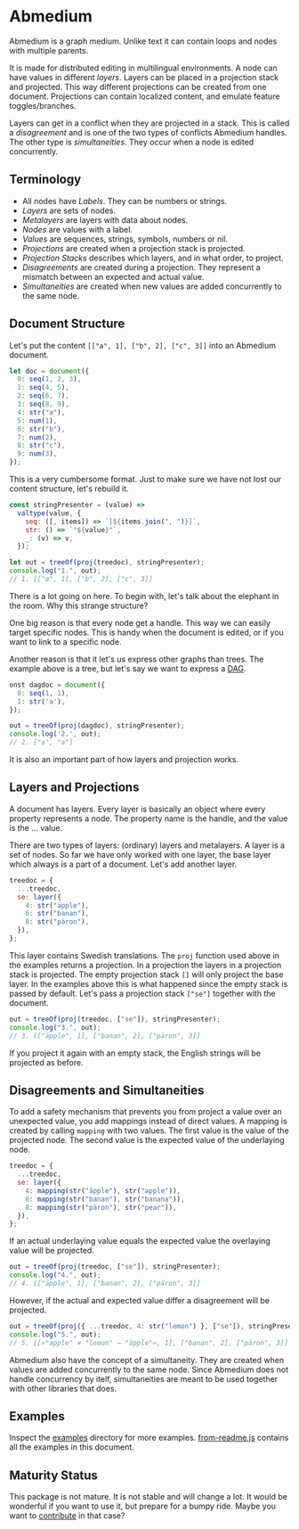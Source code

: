 # Abmedium

Abmedium is a graph medium. Unlike text it can contain loops and nodes with multiple parents.

It is made for distributed editing in multilingual environments. A node can have values in different _layers_. Layers can be placed in a projection stack and projected. This way different projections can be created from one document. Projections can contain localized content, and emulate feature toggles/branches.

Layers can get in a conflict when they are projected in a stack. This is called a _disagreement_ and is one of the two types of conflicts Abmedium handles. The other type is _simultaneities_. They occur when a node is edited concurrently.

## Terminology

- All nodes have _Labels_. They can be numbers or strings.
- _Layers_ are sets of nodes.
- _Metalayers_ are layers with data about nodes.
- _Nodes_ are values with a label.
- _Values_ are sequences, strings, symbols, numbers or nil.
- _Projections_ are created when a projection stack is projected.
- _Projection Stacks_ describes which layers, and in what order, to project.
- _Disagreements_ are created during a projection. They represent a mismatch between an expected and actual value.
- _Simultaneities_ are created when new values are added concurrently to the same node.

## Document Structure

Let's put the content `[["a", 1], ["b", 2], ["c", 3]]` into an Abmedium document.

```javascript
let doc = document({
  0: seq(1, 2, 3),
  1: seq(4, 5),
  2: seq(6, 7),
  3: seq(8, 9),
  4: str("a"),
  5: num(1),
  6: str("b"),
  7: num(2),
  8: str("c"),
  9: num(3),
});
```

This is a very cumbersome format. Just to make sure we have not lost our content structure, let's rebuild it.

```javascript
const stringPresenter = (value) =>
  valtype(value, {
    seq: ([, items]) => `[${items.join(", ")}]`,
    str: () => `"${value}"`,
    _: (v) => v,
  });

let out = treeOf(proj(treedoc), stringPresenter);
console.log("1.", out);
// 1. [["a", 1], ["b", 2], ["c", 3]]
```

There is a lot going on here. To begin with, let's talk about the elephant in the room. Why this strange structure?

One big reason is that every node get a handle. This way we can easily target specific nodes. This is handy when the document is edited, or if you want to link to a specific node.

Another reason is that it let's us express other graphs than trees. The example above is a tree, but let's say we want to express a [DAG](https://en.wikipedia.org/wiki/Directed_acyclic_graph).

```javascript
onst dagdoc = document({
  0: seq(1, 1),
  1: str('a'),
});

out = treeOf(proj(dagdoc), stringPresenter);
console.log('2.', out);
// 2. ["a", "a"]
```

It is also an important part of how layers and projection works.

## Layers and Projections

A document has layers. Every layer is basically an object where every property represents a node. The property name is the handle, and the value is the ... value.

There are two types of layers: (ordinary) layers and metalayers. A layer is a set of nodes. So far we have only worked with one layer, the base layer which always is a part of a document. Let's add another layer.

```javascript
treedoc = {
  ...treedoc,
  se: layer({
    4: str("äpple"),
    6: str("banan"),
    8: str("päron"),
  }),
};
```

This layer contains Swedish translations. The `proj` function used above in the examples returns a projection. In a projection the layers in a projection stack is projected. The empty projection stack `[]` will only project the base layer. In the examples above this is what happened since the empty stack is passed by default. Let's pass a projection stack `["se"]` together with the document.

```javascript
out = treeOf(proj(treedoc, ["se"]), stringPresenter);
console.log("3.", out);
// 3. [["äpple", 1], ["banan", 2], ["päron", 3]]
```

If you project it again with an empty stack, the English strings will be projected as before.

## Disagreements and Simultaneities

To add a safety mechanism that prevents you from project a value over an unexpected value, you add mappings instead of direct values. A mapping is created by calling `mapping` with two values. The first value is the value of the projected node. The second value is the expected value of the underlaying node.

```javascript
treedoc = {
  ...treedoc,
  se: layer({
    4: mapping(str("äpple"), str("apple")),
    6: mapping(str("banan"), str("banana")),
    8: mapping(str("päron"), str("pear")),
  }),
};
```

If an actual underlaying value equals the expected value the overlaying value will be projected.

```javascript
out = treeOf(proj(treedoc, ["se"]), stringPresenter);
console.log("4.", out);
// 4. [["äpple", 1], ["banan", 2], ["päron", 3]]
```

However, if the actual and expected value differ a disagreement will be projected.

```javascript
out = treeOf(proj({ ...treedoc, 4: str("lemon") }, ["se"]), stringPresenter);
console.log("5.", out);
// 5. [[»"apple" ≠ "lemon" → "äpple"«, 1], ["banan", 2], ["päron", 3]]
```

Abmedium also have the concept of a simultaneity. They are created when values are added concurrently to the same node. Since Abmedium does not handle concurrency by itelf, simultaneities are meant to be used together with other libraries that does.

## Examples

Inspect the [examples](https://gitlab.com/berling/abmedium/-/tree/master/packages/abmedium/examples) directory for more examples. [from-readme.js](https://gitlab.com/berling/abmedium/-/tree/master/packages/abmedium/examples/from-readme.js) contains all the examples in this document.

## Maturity Status

This package is not mature. It is not stable and will change a lot. It would be wonderful if you want to use it, but prepare for a bumpy ride. Maybe you want to [contribute](https://gitlab.com/berling/abmedium/-/blob/master/CONTRIBUTING.md) in that case?
